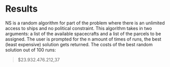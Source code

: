 # Results

NS is a random algorithm for part of the problem where there is an unlimited access to ships and no political constraint. This algorithm takes in two arguments: a list of the available spacecrafts and a list of the parcels to be assigned. The user is prompted for the n amount of times of runs, the best (least expensive) solution gets returned. The costs of the best random solution out of 100 runs:

> $23.932.476.212,37

